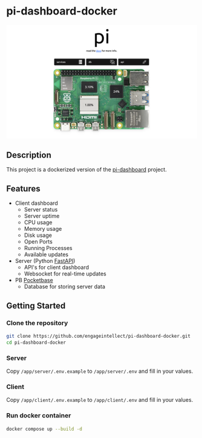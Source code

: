# pi-dashboard-docker

[![image](/pi-dashboard.png)](https://pi.engage-dev.com:8443/docker/)

## Description

This project is a dockerized version of the [pi-dashboard](https://github.com/engageintellect/pi) project.

## Features

- Client dashboard
  - Server status
  - Server uptime
  - CPU usage
  - Memory usage
  - Disk usage
  - Open Ports
  - Running Processes
  - Available updates
- Server (Python [FastAPI](https://fastapi.tiangolo.com/))
  - API's for client dashboard
  - Websocket for real-time updates
- PB [Pocketbase](https://pocketbase.io)
  - Database for storing server data

## Getting Started

### Clone the repository

```bash
git clone https://github.com/engageintellect/pi-dashboard-docker.git
cd pi-dashboard-docker
```

### Server

Copy `/app/server/.env.example` to `/app/server/.env` and fill in your values.

### Client

Copy `/app/client/.env.example` to `/app/client/.env` and fill in your values.

### Run docker container

```bash
docker compose up --build -d
```
